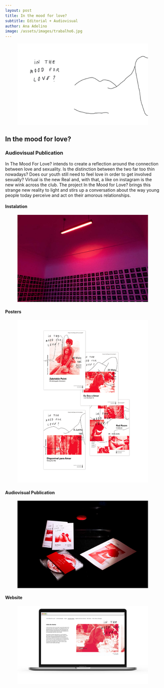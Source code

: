 ```yaml
---
layout: post
title: In the mood for love?
subtitle: Editorial + Audiovisual
author: Ana Adelino
image: /assets/images/trabalho6.jpg
---
```


<figure><img src="/assets/images/Inthemoodforlove/inthemoodforlove1.jpg" alt="Logo"></figure>

## In the mood for love?
### Audiovisual Publication

In The Mood For Love? intends to create a reflection around the connection between love and sexuality. Is the distinction between the two far too thin nowadays? Does our youth still need to feel love in order to get involved sexually? Virtual is the new Real and, with that, a like on instagram is the new wink across the club. The project In the Mood for Love? brings this strange new reality to light and stirs up a conversation about the way young people today perceive and act on their amorous relationships.

#### Instalation

<figure><img src="/assets/images/Inthemoodforlove/inthemoodforlove2.jpg" alt="Instalation"></figure>

#### Posters

<figure><img src="/assets/images/Inthemoodforlove/inthemoodforlove3.png" alt="Posters"></figure>

#### Audiovisual Publication

<figure><img src="/assets/images/Inthemoodforlove/inthemoodforlove4.jpg" alt="Publication"></figure>

#### Website

<figure><img src="/assets/images/Inthemoodforlove/inthemoodforlove5.jpg" alt="Website"></figure>